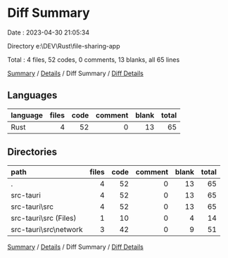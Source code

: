# Diff Summary

Date : 2023-04-30 21:05:34

Directory e:\\DEV\\Rust\\file-sharing-app

Total : 4 files,  52 codes, 0 comments, 13 blanks, all 65 lines

[Summary](results.md) / [Details](details.md) / Diff Summary / [Diff Details](diff-details.md)

## Languages
| language | files | code | comment | blank | total |
| :--- | ---: | ---: | ---: | ---: | ---: |
| Rust | 4 | 52 | 0 | 13 | 65 |

## Directories
| path | files | code | comment | blank | total |
| :--- | ---: | ---: | ---: | ---: | ---: |
| . | 4 | 52 | 0 | 13 | 65 |
| src-tauri | 4 | 52 | 0 | 13 | 65 |
| src-tauri\\src | 4 | 52 | 0 | 13 | 65 |
| src-tauri\\src (Files) | 1 | 10 | 0 | 4 | 14 |
| src-tauri\\src\\network | 3 | 42 | 0 | 9 | 51 |

[Summary](results.md) / [Details](details.md) / Diff Summary / [Diff Details](diff-details.md)